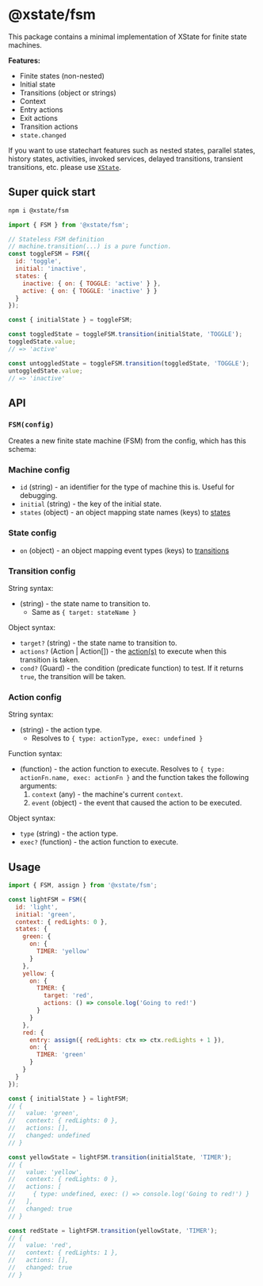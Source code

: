 # @xstate/fsm

This package contains a minimal implementation of XState for finite state machines.

**Features:**

- Finite states (non-nested)
- Initial state
- Transitions (object or strings)
- Context
- Entry actions
- Exit actions
- Transition actions
- `state.changed`

If you want to use statechart features such as nested states, parallel states, history states, activities, invoked services, delayed transitions, transient transitions, etc. please use [`XState`](https://github.com/davidkpiano/xstate).

## Super quick start

```bash
npm i @xstate/fsm
```

```js
import { FSM } from '@xstate/fsm';

// Stateless FSM definition
// machine.transition(...) is a pure function.
const toggleFSM = FSM({
  id: 'toggle',
  initial: 'inactive',
  states: {
    inactive: { on: { TOGGLE: 'active' } },
    active: { on: { TOGGLE: 'inactive' } }
  }
});

const { initialState } = toggleFSM;

const toggledState = toggleFSM.transition(initialState, 'TOGGLE');
toggledState.value;
// => 'active'

const untoggledState = toggleFSM.transition(toggledState, 'TOGGLE');
untoggledState.value;
// => 'inactive'
```

## API

### `FSM(config)`

Creates a new finite state machine (FSM) from the config, which has this schema:

### Machine config

- `id` (string) - an identifier for the type of machine this is. Useful for debugging.
- `initial` (string) - the key of the initial state.
- `states` (object) - an object mapping state names (keys) to [states](#state-config)

### State config

- `on` (object) - an object mapping event types (keys) to [transitions](#transition-config)

### Transition config

String syntax:

- (string) - the state name to transition to.
  - Same as `{ target: stateName }`

Object syntax:

- `target?` (string) - the state name to transition to.
- `actions?` (Action | Action[]) - the [action(s)](#action-config) to execute when this transition is taken.
- `cond?` (Guard) - the condition (predicate function) to test. If it returns `true`, the transition will be taken.

### Action config

String syntax:

- (string) - the action type.
  - Resolves to `{ type: actionType, exec: undefined }`

Function syntax:

- (function) - the action function to execute. Resolves to `{ type: actionFn.name, exec: actionFn }` and the function takes the following arguments:
  1. `context` (any) - the machine's current `context`.
  2. `event` (object) - the event that caused the action to be executed.

Object syntax:

- `type` (string) - the action type.
- `exec?` (function) - the action function to execute.

## Usage

```js
import { FSM, assign } from '@xstate/fsm';

const lightFSM = FSM({
  id: 'light',
  initial: 'green',
  context: { redLights: 0 },
  states: {
    green: {
      on: {
        TIMER: 'yellow'
      }
    },
    yellow: {
      on: {
        TIMER: {
          target: 'red',
          actions: () => console.log('Going to red!')
        }
      }
    },
    red: {
      entry: assign({ redLights: ctx => ctx.redLights + 1 }),
      on: {
        TIMER: 'green'
      }
    }
  }
});

const { initialState } = lightFSM;
// {
//   value: 'green',
//   context: { redLights: 0 },
//   actions: [],
//   changed: undefined
// }

const yellowState = lightFSM.transition(initialState, 'TIMER');
// {
//   value: 'yellow',
//   context: { redLights: 0 },
//   actions: [
//     { type: undefined, exec: () => console.log('Going to red!') }
//   ],
//   changed: true
// }

const redState = lightFSM.transition(yellowState, 'TIMER');
// {
//   value: 'red',
//   context: { redLights: 1 },
//   actions: [],
//   changed: true
// }
```
